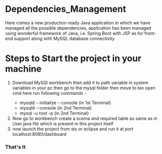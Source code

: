 # Dependencies_Management
Here comes a new production ready Java application in which we have managed all the possible dependencies, application has been managed using  wonderful framework of Java, i.e. Spring Boot with JSP as for front-end support along with MySQL database connectivity


<h1>Steps to Start the project in your machine</h1>
<ol>
<li>Download MySQl workbench then add it to path variable in system variables in your pc then go to the mysql folder then move to bin open cmd here run following commands - </li>
  <ul>
    <li>mysqld  --initialize --console  (in 1st Terminal)</li>
    <li>mysqld  --console  (in 2nd Terminal)</li>
    <li>mysql -u root -p   (in 2nd Terminal)</li>
  </ul>
 <li>Now go to workbench create a scema and required table as same as in User.java file which is present in this project itself</li>
 <li>now launch the project from sts or eclipse and run it at port localhost:8080/dashboard</li>

</ol>
<h3> That's It </h4>
